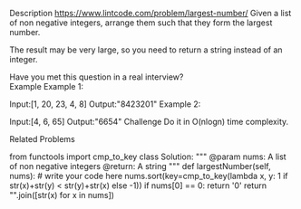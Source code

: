 Description
https://www.lintcode.com/problem/largest-number/
Given a list of non negative integers, arrange them such that they form the largest number.

The result may be very large, so you need to return a string instead of an integer.

Have you met this question in a real interview?  
Example
Example 1:

Input:[1, 20, 23, 4, 8]
Output:"8423201"
Example 2:

Input:[4, 6, 65]
Output:"6654"
Challenge
Do it in O(nlogn) time complexity.

Related Problems

from functools import cmp_to_key
class Solution:
    """
    @param nums: A list of non negative integers
    @return: A string
    """
    def largestNumber(self, nums):
        # write your code here
        nums.sort(key=cmp_to_key(lambda x, y: 1 if str(x)+str(y) < str(y)+str(x) else -1))
        if nums[0] == 0:
            return '0'
        return "".join([str(x) for x in nums])
